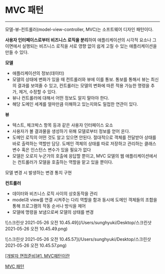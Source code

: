 # MVC 패턴

---



모델-뷰-컨트롤러(model-view-controller, MVC)는 소프트웨어 디자인 패턴이다.

**사용자 인터페이스로부터 비즈니스 로직을 분리**하여 애플리케이션의 시각적 요소나 그 이면에서 실행되는 비즈니스 로직을 서로 영향 없이 쉽게 고칠 수 있는 애플리케이션을 만들 수 있다.

**모델**  

* 애플리케이션의 정보(데이터)
* 모델의 상태에 변화가 있을 때 컨트롤러와 뷰에 이를 통보. 통보를 통해서 뷰는 최신의 결과를 보여줄 수 있고, 컨트롤러는 모델의 변화에 따른 적용 가능한 명령을 추가, 제거, 수정할 수 있다.
* 뷰나 컨트롤러에 대해서 어떤 정보도 알지 말아야 한다.
* 해당 도메인 세계를 얼마만큼 이해하고 있는지와도 밀접한 연관이 있다.

**뷰** 

* 텍스트, 체크박스 항목 등과 같은 사용자 인터페이스 요소
* 사용자가 볼 결과물을 생성하기 위해 모델로부터 정보를 얻어 온다.
* 도메인 로직의 어떤 것도 알고 있으면 안된다. 절대적으로 객체를 전달받아 상태를 바로 출력하는 역할만 담당. 도메인 객체의 상태를 따로 저장하고 관리하는 클래스 변수 혹은 인스턴스 변수가 있을 필요가 없다
* 모델은 오로지 누군가의 호출에 응답할 뿐이고, MVC 모델의 웹 애플리케이션에서는 컨트롤러가 모델을 호출하는 역할을 맡고 있을 뿐이다.

모델 변경 시 발생하는 변경 통지 구현

**컨트롤러**

* 데이터와 비즈니스 로직 사이의 상호동작을 관리
* model과 view를 연결 시켜주는 다리 역할을 함과 동시에 도메인 객체들의 조합을 통해 프로그램의 작동 순서나 방식을 제어
* 모델에 명령을 보냄으로써 모델의 상태를 변경

![스크린샷 2021-05-26 오전 10.45.49](/Users/sunghyuki/Desktop/스크린샷 2021-05-26 오전 10.45.49.png)

![스크린샷 2021-05-26 오전 10.45.57](/Users/sunghyuki/Desktop/스크린샷 2021-05-26 오전 10.45.57.png)



[[개발자 면접준비]#1. MVC패턴이란](https://m.blog.naver.com/jhc9639/220967034588)

[MVC 패턴](https://velog.io/@ljinsk3/MVC-%ED%8C%A8%ED%84%B4)








